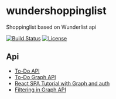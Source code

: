 # wundershoppinglist
Shoppinglist based on Wunderlist api

[![Build Status](https://travis-ci.org/gebeto/wundershoppinglist.svg?branch=master)](https://travis-ci.org/gebeto/wundershoppinglist)
[![License](https://img.shields.io/github/license/gebeto/wundershoppinglist)](LICENSE)


## Api
 - [To-Do API](https://docs.microsoft.com/en-us/graph/api/todotasklist-list-tasks?view=graph-rest-beta)
 - [To-Do Graph API](https://docs.microsoft.com/en-us/graph/auth-v2-user#5-use-the-refresh-token-to-get-a-new-access-token)
 - [React SPA Tutorial with Graph and auth](https://docs.microsoft.com/en-us/graph/tutorials/react)
 - [Filtering in Graph API](https://docs.microsoft.com/en-us/graph/query-parameters)
